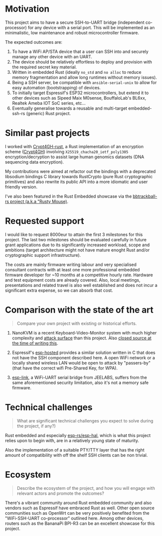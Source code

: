 # Motivation

This project aims to have a secure SSH-to-UART bridge (independent co-processor) for any device with a serial port. This will be implemented as an minimalistic, low maintenance and robust microcontroller firmware.

The expected outcomes are:

1. To have a WiFi AP/STA device that a user can SSH into and securely manage any other device with an UART.
1. The device should be relatively effortless to deploy and provision with the required secret key material.
1. Written in embedded Rust (ideally `no_std` and `no alloc` to reduce memory fragmentation and allow long runtimes without memory issues).
1. Being a SSH server, be compatible with `ansible-serial-unix` to allow for easy automation (bootstrapping) of devices.
1. To initially target Espressif's ESP32 microcontrollers, but extend it to other devices such as Sipeed Maix M0sense, BouffaloLab's BL6xx, Realtek Ameba IOT SoC series, etc... 
1. Eventually generalise towards a reusable and multi-target embedded-ssh-rs (generic) Rust project.

# Similar past projects

I worked with [Crypt4GH-rust][crypt4gh-rust], a Rust implementation of an encryption scheme ([Crypt4GH][crypt4gh]) involving `X25519_chacha20_ietf_poly1305` encryption/decryption to assist large human genomics datasets (DNA sequencing data encryption).

My contributions were aimed at refactor out the bindings with a deprecated libsodium bindings C library towards RustCrypto (pure Rust cryptographic primitives) and also rewrite its public API into a more idiomatic and user friendly version.

I've also been featured in the Rust Embedded showcase via the [bbtrackball-rs project (a.k.a "Rusty Mouse)][rust-embedded-showcase].

# Requested support

I would like to request 8000eur to attain the first 3 milestones for this project. The last two milestones should be evaluated carefully in future grant applications due to its significantly increased workload, scope and ambitions (target architecture might not have mature enoght Rust and/or cryptographic support infrastructure).

The costs are mainly firmware writing labour and very specialised consultant contracts with at least one more professional embedded firmware developer for ~10 months at a competitive hourly rate. Hardware and test equipment costs are already covered. Also, local meetings, presentations and related travel is also well established and does not incur a significant extra expense, so we can absorb that cost.

# Comparison with the state of the art

> Compare your own project with existing or historical efforts.

1. NanoKVM is a recent Keyboard-Video-Monitor system with much higher complexity and [attack surface][nanokvm-security] than this project. Also [closed source at the time of writing this](https://github.com/sipeed/NanoKVM/issues/1#issuecomment-2246900903).

1. Espressif's [esp-hosted][esp-hosted] provides a similar solution written in C that does not have the SSH component described here. A open WiFi network or a locally shared wireless LAN would be open to attack by "passers-by" (that have the correct wifi Pre-Shared Key, for WPA).

1. [esp-link][esp-link], a WiFi-UART serial bridge from JEELABS, suffers from the same aforementioned security limitation, also it's not a memory safe firmware.

# Technical challenges

> What are significant technical challenges you expect to solve during the project, if any?)

Rust embedded and especially [esp-rs/esp-hal][esp-hal], which is what this project relies upon to begin with, are in a relatively young state of maturity.

Also the implementation of a suitable PTY/TTY layer that has the right amount of compatibility with off the shelf SSH clients can be non trivial.

# Ecosystem

> Describe the ecosystem of the project, and how you will engage with relevant actors and promote the outcomes?

There's a vibrant community around Rust embedded community and also vendors such as Espressif have embraced Rust as well. Other open source communities such as OpenWrt can be very positively benefited from the "WiFi-SSH-UART co-processor" outlined here. Among other devices, routers such as the BananaPi BPI-R3 can be an excellent showcase for this project.

[crypt4gh]: https://samtools.github.io/hts-specs/crypt4gh.pdf
[crypt4gh-rust]: https://github.com/EGA-archive/crypt4gh-rust/
[nanokvm]: https://github.com/sipeed/NanoKVM/issues/1#issuecomment-2246900903
[nanokvm-security]: https://lichtlos.weblog.lol/2024/08/how-to-reverse-the-sipeed-nanokvm-firmware
[esp-hosted]: https://github.com/espressif/esp-hosted
[esp-link]: https://github.com/jeelabs/esp-link
[esp-hal]: https://github.com/esp-rs/esp-hal
[rust-embedded-showcase]: https://showcase.rust-embedded.org/

